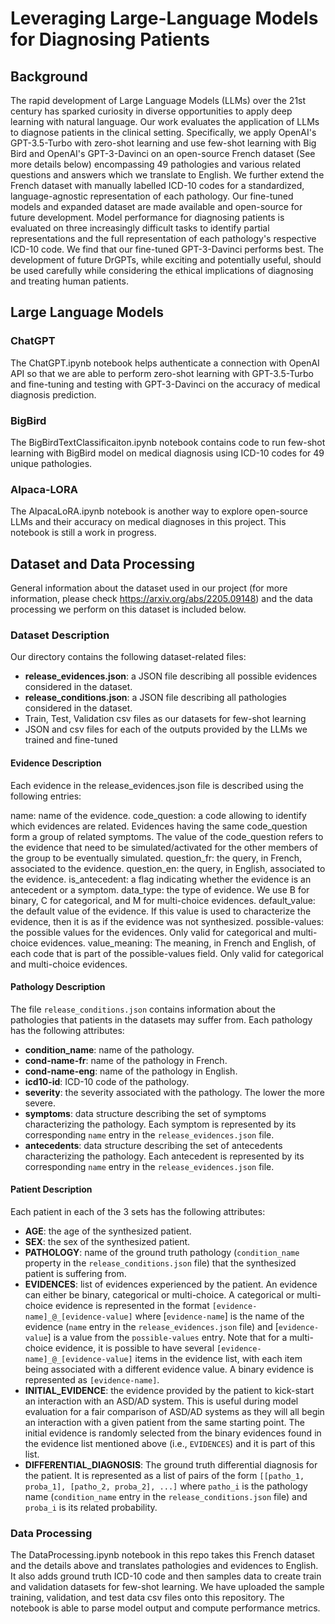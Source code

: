 # Leveraging Large-Language Models for Diagnosing Patients
## Background
The rapid development of Large Language Models (LLMs) over the 21st century has sparked curiosity in diverse opportunities to apply deep learning with natural language. Our work evaluates the application of LLMs to diagnose patients in the clinical setting. Specifically, we apply OpenAI's GPT-3.5-Turbo with zero-shot learning and use few-shot learning with Big Bird and OpenAI's GPT-3-Davinci on an open-source French dataset (See more details below) encompassing 49 pathologies and various related questions and answers which we translate to English. We further extend the French dataset with manually labelled ICD-10 codes for a standardized, language-agnostic representation of each pathology. Our fine-tuned models and expanded dataset are made available and open-source for future development. Model performance for diagnosing patients is evaluated on three increasingly difficult tasks to identify partial representations and the full representation of each pathology's respective ICD-10 code. We find that our fine-tuned GPT-3-Davinci performs best. The development of future DrGPTs, while exciting and potentially useful, should be used carefully while considering the ethical implications of diagnosing and treating human patients.
## Large Language Models
### ChatGPT
The ChatGPT.ipynb notebook helps authenticate a connection with OpenAI API so that we are able to perform zero-shot learning with GPT-3.5-Turbo and fine-tuning and testing with GPT-3-Davinci on the accuracy of medical diagnosis prediction.

### BigBird
The BigBirdTextClassificaiton.ipynb notebook contains code to run few-shot learning with BigBird model on medical diagnosis using ICD-10 codes for 49 unique pathologies.

### Alpaca-LORA
The AlpacaLoRA.ipynb notebook is another way to explore open-source LLMs and their accuracy on medical diagnoses in this project. This notebook is still a work in progress.

## Dataset and Data Processing
General information about the dataset used in our project (for more information, please check https://arxiv.org/abs/2205.09148) and the data processing we perform on this dataset is included below.

### Dataset Description
Our directory contains the following dataset-related files:
   - **release_evidences.json**: a JSON file describing all possible evidences considered in the dataset.
   - **release_conditions.json**: a JSON file describing all pathologies considered in the dataset.
   - Train, Test, Validation csv files as our datasets for few-shot learning
   - JSON and csv files for each of the outputs provided by the LLMs we trained and fine-tuned
   
#### Evidence Description
Each evidence in the release_evidences.json file is described using the following entries:

name: name of the evidence.
code_question: a code allowing to identify which evidences are related. Evidences having the same code_question form a group of related symptoms. The value of the code_question refers to the evidence that need to be simulated/activated for the other members of the group to be eventually simulated.
question_fr: the query, in French, associated to the evidence.
question_en: the query, in English, associated to the evidence.
is_antecedent: a flag indicating whether the evidence is an antecedent or a symptom.
data_type: the type of evidence. We use B for binary, C for categorical, and M for multi-choice evidences.
default_value: the default value of the evidence. If this value is used to characterize the evidence, then it is as if the evidence was not synthesized.
possible-values: the possible values for the evidences. Only valid for categorical and multi-choice evidences.
value_meaning: The meaning, in French and English, of each code that is part of the possible-values field. Only valid for categorical and multi-choice evidences.

#### Pathology Description
The file `release_conditions.json` contains information about the pathologies that patients in the datasets may suffer from. Each pathology has the following attributes:
   - **condition_name**: name of the pathology.
   - **cond-name-fr**: name of the pathology in French.
   - **cond-name-eng**: name of the pathology in English.
   - **icd10-id**: ICD-10 code of the pathology.
   - **severity**: the severity associated with the pathology. The lower the more severe.
   - **symptoms**: data structure describing the set of symptoms characterizing the pathology. Each symptom is represented by its corresponding `name` entry in the  `release_evidences.json` file.
   - **antecedents**: data structure describing the set of antecedents characterizing the pathology. Each antecedent is represented by its corresponding `name` entry in the  `release_evidences.json` file.

#### Patient Description

Each patient in each of the 3 sets has the following attributes:
   - **AGE**: the age of the synthesized patient.
   - **SEX**: the sex of the synthesized patient.
   - **PATHOLOGY**: name of the ground truth pathology (`condition_name` property in the `release_conditions.json` file) that the synthesized patient is suffering from.
   - **EVIDENCES**: list of evidences experienced by the patient. An evidence can either be binary, categorical or  multi-choice. A categorical or multi-choice evidence is represented in the format `[evidence-name]_@_[evidence-value]` where [`evidence-name`] is the name of the evidence (`name` entry in the `release_evidences.json` file) and [`evidence-value`] is a value from the `possible-values` entry. Note that for a multi-choice evidence, it is possible to have several `[evidence-name]_@_[evidence-value]` items in the evidence list, with each item being associated with a different evidence value. A binary evidence is represented as `[evidence-name]`.
   - **INITIAL_EVIDENCE**: the evidence provided by the patient to kick-start an interaction with an ASD/AD system. This is useful during model evaluation for a fair comparison of ASD/AD systems as they will all begin an interaction with a given patient from the same starting point. The initial evidence is randomly selected from the binary evidences found in the evidence list mentioned above (i.e., `EVIDENCES`) and it is part of this list.
   - **DIFFERENTIAL_DIAGNOSIS**: The ground truth differential diagnosis for the patient. It is represented as a list of pairs of the form `[[patho_1, proba_1], [patho_2, proba_2], ...]` where `patho_i` is the pathology name (`condition_name` entry in the `release_conditions.json` file) and `proba_i` is its related probability.

### Data Processing
The DataProcessing.ipynb notebook in this repo takes this French dataset and the details above and translates pathologies and evidences to English. It also adds ground truth ICD-10 code and then samples data to create train and validation datasets for few-shot learning. We have uploaded the sample training, validation, and test data csv files onto this repository. The notebook is able to parse model output and compute performance metrics.

